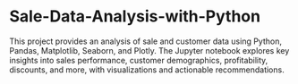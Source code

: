 # Sale-Data-Analysis-with-Python
This project provides an analysis of sale and customer data using Python, Pandas, Matplotlib, Seaborn, and Plotly. The Jupyter notebook explores key insights into sales performance, customer demographics, profitability, discounts, and more, with visualizations and actionable recommendations.
